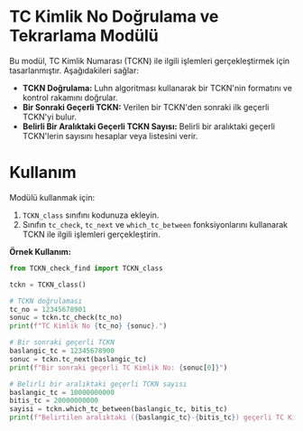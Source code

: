 # TC Kimlik No Doğrulama ve Tekrarlama Modülü

Bu modül, TC Kimlik Numarası (TCKN) ile ilgili işlemleri gerçekleştirmek için tasarlanmıştır. Aşağıdakileri sağlar:

* **TCKN Doğrulama:** Luhn algoritması kullanarak bir TCKN'nin formatını ve kontrol rakamını doğrular.
* **Bir Sonraki Geçerli TCKN:** Verilen bir TCKN'den sonraki ilk geçerli TCKN'yi bulur.
* **Belirli Bir Aralıktaki Geçerli TCKN Sayısı:** Belirli bir aralıktaki geçerli TCKN'lerin sayısını hesaplar veya listesini verir.

# Kullanım

Modülü kullanmak için:

1. `TCKN_class` sınıfını kodunuza ekleyin.
2. Sınıfın `tc_check`, `tc_next` ve `which_tc_between` fonksiyonlarını kullanarak TCKN ile ilgili işlemleri gerçekleştirin.

**Örnek Kullanım:**

```python
from TCKN_check_find import TCKN_class

tckn = TCKN_class()

# TCKN doğrulaması
tc_no = 12345678901
sonuc = tckn.tc_check(tc_no)
print(f"TC Kimlik No {tc_no} {sonuc}.")

# Bir sonraki geçerli TCKN
baslangic_tc = 12345678900
sonuc = tckn.tc_next(baslangic_tc)
print(f"Bir sonraki geçerli TC Kimlik No: {sonuc[0]}")

# Belirli bir aralıktaki geçerli TCKN sayısı
baslangic_tc = 10000000000
bitis_tc = 20000000000
sayisi = tckn.which_tc_between(baslangic_tc, bitis_tc)
print(f"Belirtilen aralıktaki ({baslangic_tc}-{bitis_tc}) geçerli TC Kimlik Numarası sayısı: {sayisi}")
